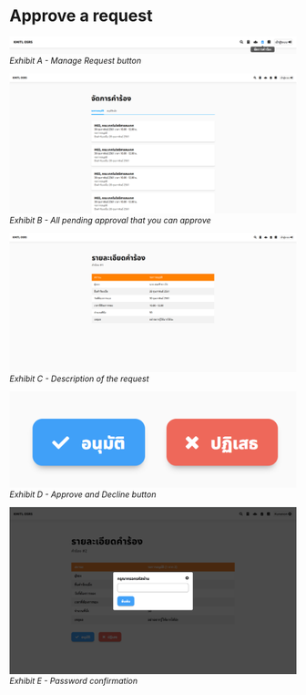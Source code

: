 # Approve a request

![](../../img/navigation-bar/manage-request-button.png)
*Exhibit A - Manage Request button*

![](../../img/manage-request/overall.png)
*Exhibit B - All pending approval that you can approve*

![](../../img/user-request/description.png)
*Exhibit C - Description of the request*

![](../../img/manage-request/approve-decline-button.png)
*Exhibit D - Approve and Decline button*

![](../../img/manage-request/password-confirmation.png)
*Exhibit E - Password confirmation*
